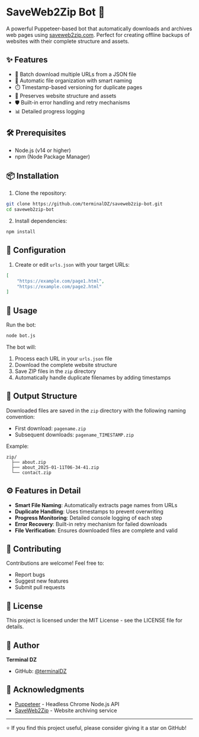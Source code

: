# SaveWeb2Zip Bot 🤖

A powerful Puppeteer-based bot that automatically downloads and archives web pages using [saveweb2zip.com](https://saveweb2zip.com/en). Perfect for creating offline backups of websites with their complete structure and assets.

## ✨ Features

- 🚀 Batch download multiple URLs from a JSON file
- 📁 Automatic file organization with smart naming
- ⏱️ Timestamp-based versioning for duplicate pages
- 🔄 Preserves website structure and assets
- 🛡️ Built-in error handling and retry mechanisms
- 📊 Detailed progress logging

## 🛠️ Prerequisites

- Node.js (v14 or higher)
- npm (Node Package Manager)

## 📦 Installation

1. Clone the repository:
```bash
git clone https://github.com/terminalDZ/saveweb2zip-bot.git
cd saveweb2zip-bot
```

2. Install dependencies:
```bash
npm install
```

## 📝 Configuration

1. Create or edit `urls.json` with your target URLs:
```json
[
    "https://example.com/page1.html",
    "https://example.com/page2.html"
]
```

## 🚀 Usage

Run the bot:
```bash
node bot.js
```

The bot will:
1. Process each URL in your `urls.json` file
2. Download the complete website structure
3. Save ZIP files in the `zip` directory
4. Automatically handle duplicate filenames by adding timestamps

## 📂 Output Structure

Downloaded files are saved in the `zip` directory with the following naming convention:
- First download: `pagename.zip`
- Subsequent downloads: `pagename_TIMESTAMP.zip`

Example:
```
zip/
  ├── about.zip
  ├── about_2025-01-11T06-34-41.zip
  └── contact.zip
```

## ⚙️ Features in Detail

- **Smart File Naming**: Automatically extracts page names from URLs
- **Duplicate Handling**: Uses timestamps to prevent overwriting
- **Progress Monitoring**: Detailed console logging of each step
- **Error Recovery**: Built-in retry mechanism for failed downloads
- **File Verification**: Ensures downloaded files are complete and valid

## 🤝 Contributing

Contributions are welcome! Feel free to:
- Report bugs
- Suggest new features
- Submit pull requests

## 📄 License

This project is licensed under the MIT License - see the LICENSE file for details.

## 👤 Author

**Terminal DZ**
- GitHub: [@terminalDZ](https://github.com/terminalDZ)

## 🙏 Acknowledgments

- [Puppeteer](https://pptr.dev/) - Headless Chrome Node.js API
- [SaveWeb2Zip](https://saveweb2zip.com) - Website archiving service

---
⭐️ If you find this project useful, please consider giving it a star on GitHub!
